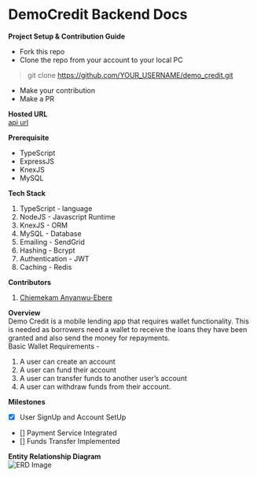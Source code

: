 # DemoCredit Backend Docs

**Project Setup & Contribution Guide**  
- Fork this repo
- Clone the repo from your account to your local PC
> git clone https://github.com/YOUR_USERNAME/demo_credit.git 
- Make your contribution
- Make a PR

**Hosted URL**  
[api url](https://google.com)  

**Prerequisite**  
- TypeScript
- ExpressJS
- KnexJS
- MySQL

**Tech Stack**  
1. TypeScript - language
2. NodeJS - Javascript Runtime
3. KnexJS - ORM
4. MySQL - Database
5. Emailing - SendGrid
6. Hashing - Bcrypt
7. Authentication - JWT
8. Caching - Redis

**Contributors**  
1. [Chiemekam Anyanwu-Ebere](https://github.com/emekarr)  

**Overview**  
Demo Credit is a mobile lending app that requires wallet functionality. This is needed as borrowers need a wallet to receive the loans they have been granted and also send the money for repayments.  
Basic Wallet Requirements -  
1. A user can create an account
2. A user can fund their account
3. A user can transfer funds to another user’s account
4. A user can withdraw funds from their account.  

**Milestones**
 - [X] User SignUp and Account SetUp
 - [] Payment Service Integrated
 - [] Funds Transfer Implemented  


**Entity Relationship Diagram**  
![ERD Image](https://res.cloudinary.com/themizehq/image/upload/v1665072152/DemoCredit_ERD.jpg)